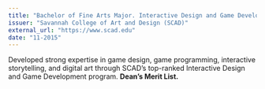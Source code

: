 ```yaml
---
title: "Bachelor of Fine Arts Major. Interactive Design and Game Development."
issuer: "Savannah College of Art and Design (SCAD)"
external_url: "https://www.scad.edu"
date: "11-2015"
---
```


Developed strong expertise in game design, game programming, interactive storytelling, and digital art through SCAD’s top-ranked Interactive Design and Game Development program. **Dean’s Merit List.**
